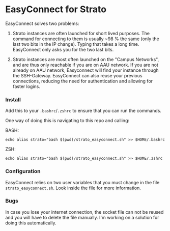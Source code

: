 # EasyConnect for Strato

EasyConnect solves two problems:

1. Strato instances are often launched for short lived purposes. The command for connecting to them is usually ~98 % the same (only the last two bits in the IP change). Typing that takes a long time. EasyConnect only asks you for the two last bits.

2. Strato instances are most often launched on the "Campus Networks", and are thus only reachable if you are on AAU network. If you are not already on AAU network, Easyconnect will find your instance through the SSH-Gateway. EasyConnect can also reuse your previous connections, reducing the need for authentication and allowing for faster logins.

### Install

Add this to your `.bashrc`/`.zshrc` to ensure that you can run the commands.

One way of doing this is navigating to this repo and calling:

BASH:
```
echo alias strato="bash $(pwd)/strato_easyconnect.sh" >> $HOME/.bashrc
```

ZSH:
```
echo alias strato="bash $(pwd)/strato_easyconnect.sh" >> $HOME/.zshrc
```

### Configuration

EasyConnect relies on two user variables that you must change in the file `strato_easyconnect.sh`. Look inside the file for more information.

### Bugs
In case you lose your internet connection, the socket file can not be reused and you will have to delete the file manually. I'm working on a solution for doing this automatically.
